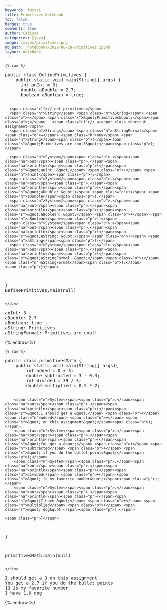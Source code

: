 ```yaml
---
keywords: fastai
title: Primitives Notebook
toc: false
badges: true
comments: true
author: Calissa
categories: [java]
image: images/primitives.png
nb_path: _notebooks/2022-08-28-primitives.ipynb
layout: notebook
---
```


<!--
#################################################
### THIS FILE WAS AUTOGENERATED! DO NOT EDIT! ###
#################################################
# file to edit: _notebooks/2022-08-28-primitives.ipynb
-->

<div class="container" id="notebook-container">
        
    {% raw %}
    
<div class="cell border-box-sizing code_cell rendered">
<div class="input">

<div class="inner_cell">
    <div class="input_area">
<div class=" highlight hl-java"><pre><span></span><span class="kd">public</span> <span class="kd">class</span> <span class="nc">DefinePrimitives</span> <span class="p">{</span>
    <span class="kd">public</span> <span class="kd">static</span> <span class="kt">void</span> <span class="nf">main</span><span class="p">(</span><span class="n">String</span><span class="o">[]</span> <span class="n">args</span><span class="p">)</span> <span class="p">{</span>
      <span class="kt">int</span> <span class="n">anInt</span> <span class="o">=</span> <span class="mi">3</span><span class="p">;</span>
      <span class="kt">double</span> <span class="n">aDouble</span> <span class="o">=</span> <span class="mf">2.7</span><span class="p">;</span>
      <span class="kt">boolean</span> <span class="n">aBoolean</span> <span class="o">=</span> <span class="kc">true</span><span class="p">;</span>

      <span class="c1">// not primitives</span>
      <span class="n">String</span> <span class="n">aString</span> <span class="o">=</span> <span class="s">&quot;Primitives&quot;</span><span class="p">;</span>   <span class="c1">// wrapper class shortcut assignment</span>
      <span class="n">String</span> <span class="n">aStringFormal</span> <span class="o">=</span> <span class="k">new</span> <span class="n">String</span><span class="p">(</span><span class="s">&quot;Primitives are cool!&quot;</span><span class="p">);</span>
  
      <span class="n">System</span><span class="p">.</span><span class="na">out</span><span class="p">.</span><span class="na">println</span><span class="p">(</span><span class="s">&quot;anInt: &quot;</span> <span class="o">+</span> <span class="n">anInt</span><span class="p">);</span>
      <span class="n">System</span><span class="p">.</span><span class="na">out</span><span class="p">.</span><span class="na">println</span><span class="p">(</span><span class="s">&quot;aDouble: &quot;</span> <span class="o">+</span> <span class="n">aDouble</span><span class="p">);</span>
      <span class="n">System</span><span class="p">.</span><span class="na">out</span><span class="p">.</span><span class="na">println</span><span class="p">(</span><span class="s">&quot;aBoolean: &quot;</span> <span class="o">+</span> <span class="n">aBoolean</span><span class="p">);</span>
      <span class="n">System</span><span class="p">.</span><span class="na">out</span><span class="p">.</span><span class="na">println</span><span class="p">(</span><span class="s">&quot;aString: &quot;</span> <span class="o">+</span> <span class="n">aString</span><span class="p">);</span>
      <span class="n">System</span><span class="p">.</span><span class="na">out</span><span class="p">.</span><span class="na">println</span><span class="p">(</span><span class="s">&quot;aStringFormal: &quot;</span> <span class="o">+</span> <span class="n">aStringFormal</span><span class="p">);</span>
    <span class="p">}</span>
  <span class="p">}</span>
  <span class="n">DefinePrimitives</span><span class="p">.</span><span class="na">main</span><span class="p">(</span><span class="kc">null</span><span class="p">)</span>
</pre></div>

    </div>
</div>
</div>

<div class="output_wrapper">
<div class="output">

<div class="output_area">

<div class="output_subarea output_stream output_stdout output_text">
<pre>anInt: 3
aDouble: 2.7
aBoolean: true
aString: Primitives
aStringFormal: Primitives are cool!
</pre>
</div>
</div>

</div>
</div>

</div>
    {% endraw %}

    {% raw %}
    
<div class="cell border-box-sizing code_cell rendered">
<div class="input">

<div class="inner_cell">
    <div class="input_area">
<div class=" highlight hl-java"><pre><span></span><span class="kd">public</span> <span class="kd">class</span> <span class="nc">primitivesMath</span> <span class="p">{</span>
    <span class="kd">public</span> <span class="kd">static</span> <span class="kt">void</span> <span class="nf">main</span><span class="p">(</span><span class="n">String</span><span class="o">[]</span> <span class="n">args</span><span class="p">){</span>
        <span class="kt">int</span> <span class="n">added</span> <span class="o">=</span> <span class="mi">0</span> <span class="o">+</span> <span class="mi">3</span><span class="p">;</span>
        <span class="kt">double</span> <span class="n">subtracted</span> <span class="o">=</span> <span class="mi">3</span> <span class="o">-</span> <span class="mf">0.3</span><span class="p">;</span>
        <span class="kt">int</span> <span class="n">divided</span> <span class="o">=</span> <span class="mi">39</span> <span class="o">/</span> <span class="mi">3</span><span class="p">;</span>
        <span class="kt">double</span> <span class="n">multiplied</span> <span class="o">=</span> <span class="mf">0.5</span> <span class="o">*</span> <span class="mi">2</span><span class="p">;</span>

        <span class="n">System</span><span class="p">.</span><span class="na">out</span><span class="p">.</span><span class="na">println</span><span class="p">(</span><span class="s">&quot;I should get a &quot;</span> <span class="o">+</span> <span class="n">added</span> <span class="o">+</span> <span class="s">&quot; on this assignment&quot;</span><span class="p">);</span>
        <span class="n">System</span><span class="p">.</span><span class="na">out</span><span class="p">.</span><span class="na">println</span><span class="p">(</span><span class="s">&quot;You get a &quot;</span> <span class="o">+</span> <span class="n">subtracted</span> <span class="o">+</span> <span class="s">&quot; if you do the bullet points&quot;</span><span class="p">);</span>
        <span class="n">System</span><span class="p">.</span><span class="na">out</span><span class="p">.</span><span class="na">println</span><span class="p">(</span><span class="n">divided</span> <span class="o">+</span> <span class="s">&quot; is my favorite number&quot;</span><span class="p">);</span>
        <span class="n">System</span><span class="p">.</span><span class="na">out</span><span class="p">.</span><span class="na">println</span><span class="p">(</span><span class="s">&quot;I have &quot;</span> <span class="o">+</span> <span class="n">multiplied</span> <span class="o">+</span> <span class="s">&quot; dog&quot;</span><span class="p">);</span>

    <span class="p">}</span>
<span class="p">}</span>

<span class="n">primitivesMath</span><span class="p">.</span><span class="na">main</span><span class="p">(</span><span class="kc">null</span><span class="p">)</span>
</pre></div>

    </div>
</div>
</div>

<div class="output_wrapper">
<div class="output">

<div class="output_area">

<div class="output_subarea output_stream output_stdout output_text">
<pre>I should get a 3 on this assignment
You get a 2.7 if you do the bullet points
13 is my favorite number
I have 1.0 dog
</pre>
</div>
</div>

</div>
</div>

</div>
    {% endraw %}

</div>
 

